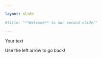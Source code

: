 ```yaml
---

layout: slide

#title: "**Welcome** to our second slide!"

---
```


Your text

Use the left arrow to go back!

